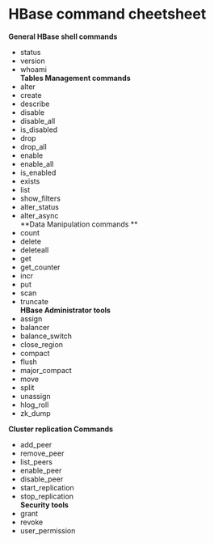 # HBase command cheetsheet #

**General HBase shell commands**

- status	
- version	
- whoami	
**Tables Management commands**
- alter	
- create	
- describe	
- disable	
- disable_all	
- is_disabled	
- drop 	
- drop_all	
- enable	
- enable_all	
- is_enabled	
- exists	
- list	
- show_filters	
- alter_status	
- alter_async	
**Data Manipulation commands  **
- count	
- delete	
- deleteall	
- get	
- get_counter	
- incr	
- put	
- scan	
- truncate	
**HBase Administrator tools**
- assign	
- balancer	
- balance_switch	
- close_region	
- compact	
- flush	
- major_compact	
- move	
- split	
- unassign	
- hlog_roll	
- zk_dump	

**Cluster replication Commands**
- add_peer	
- remove_peer	
- list_peers	
- enable_peer	
- disable_peer	
- start_replication	
- stop_replication	
**Security tools**
- grant	
- revoke	
- user_permission	
